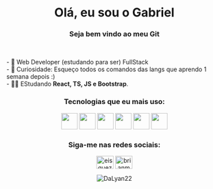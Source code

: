 <h1  align="center"> Olá, eu sou o Gabriel </12>
<h3  align="center">Seja bem vindo ao meu Git </h3><br>

<p>
- 🔭 Web Developer (estudando para ser) FullStack <br>
- 🌱 Curiosidade: Esqueço todos os comandos das langs que aprendo 1 semana depois :) <br>
- 👨‍💻 EStudando <strong>React, TS, JS e Bootstrap</strong>.
</p>

<div align="center">
<h3 align="center"> Tecnologias que eu mais uso: </h3>
<p align="center">
<img  width="38" height="38" src="https://cdn.jsdelivr.net/gh/devicons/devicon/icons/python/python-original.svg" />       <img widt="38" height="38" src="https://cdn.jsdelivr.net/gh/devicons/devicon/icons/html5/html5-original.svg" />   <img width="38" height="38" src="https://cdn.jsdelivr.net/gh/devicons/devicon/icons/javascript/javascript-original.svg" />
<img width="38" height="38" src="https://cdn.jsdelivr.net/gh/devicons/devicon/icons/css3/css3-original.svg" />
 <img width-"38" height="38"src="https://cdn.jsdelivr.net/gh/devicons/devicon/icons/react/react-original.svg" />
 <img width-"38" height="38"src="https://cdn.jsdelivr.net/gh/devicons/devicon/icons/php/php-original.svg" />
          
</p>
 
 <h3 align="center">Siga-me nas redes sociais:</h3>
<p align="center">
	<a href="https://twitter.com/DaLyan22" target="_blank"
		><img
			align="center"
			src="https://raw.githubusercontent.com/rahuldkjain/github-profile-readme-generator/master/src/images/icons/Social/twitter.svg"
			alt="eisquezofrenia"
			height="30"
			width="40"
	/></a>
	<a href="https://www.instagram.com/gabrielsoaresss_/" target="_blank"
		><img
			align="center"
			src="https://raw.githubusercontent.com/rahuldkjain/github-profile-readme-generator/master/src/images/icons/Social/instagram.svg"
			alt="brianmendesvnx"
			height="30"
			width="40"
	/></a>
</p>


<p align="center">
	<img
		align="center"
		src="https://github-readme-stats.vercel.app/api/top-langs?username=DaLyan22&show_icons=true&theme=synthwave&title_color=c900cc&text_color=ffffff&bg_color=000000&locale=en&layout=compact"
		alt="DaLyan22" />
</p>
<br>
 </div>


               
 
          

               

          

          

     

          


